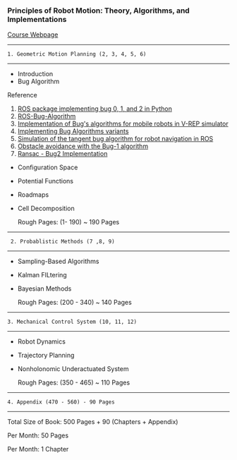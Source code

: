 
### Principles of Robot Motion: Theory, Algorithms, and Implementations

[Course Webpage](https://www.cs.cmu.edu/~motionplanning/)

-------------------------------------------------
    1. Geometric Motion Planning (2, 3, 4, 5, 6)
-------------------------------------------------
  * Introduction
  * Bug Algorithm
  
  Reference
  
  1. [ROS package implementing bug 0, 1, and 2 in Python](https://github.com/millere/bugs)
  2. [ROS-Bug-Algorithm](https://github.com/NicholasColotouros/ROS-Bug-Algorithm)
  3. [Implementation of Bug's algorithms for mobile robots in V-REP simulator
](https://github.com/ar0ne/v-rep-robotics)
4. [Implementing Bug Algorithms variants](https://github.com/SelmaKchir/BugAlgorithms/wiki/Implementing-Bug-Algorithms-variants)
5. [Simulation of the tangent bug algorithm for robot navigation in ROS](https://github.com/jihoonkim92/tangentbug)
6. [Obstacle avoidance with the Bug-1 algorithm](http://www.aishack.in/tutorials/obstacle-avoidance-bug-algorithm/)
7. [Ransac - Bug2 Implementation](https://github.com/zstring/Ransac-Bug2)
  
  
  
  
  * Configuration Space
  * Potential Functions
  * Roadmaps
  * Cell Decomposition

    Rough Pages: (1- 190) ~ 190 Pages
    
    
------------------------------------------------ 
     2. Probablistic Methods (7 ,8, 9)
-------------------------------------------------

  * Sampling-Based Algorithms
  * Kalman FILtering
  * Bayesian Methods
  
    Rough Pages: (200 - 340) ~ 140 Pages
  
------------------------------------------------
    3. Mechanical Control System (10, 11, 12)
------------------------------------------------
  * Robot Dynamics
  * Trajectory Planning
  * Nonholonomic Underactuated System
  
    Rough Pages: (350 - 465) ~ 110 Pages
  
--------------------------------------------
    4. Appendix (470 - 560) - 90 Pages
-----------------------------------------------

Total Size of Book: 500 Pages + 90 (Chapters + Appendix)

Per Month: 50 Pages

Per Month: 1 Chapter

